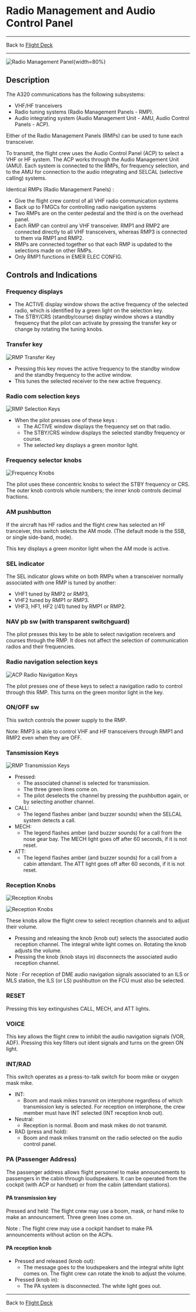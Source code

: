 # Radio Management and Audio Control Panel

---

Back to [Flight Deck](../flight-deck.md)

---

![Radio Management Panel](../../assets/a32nx-briefing/pedestal/RMP.png "Radio Management Panel"){width=80%}

## Description

The A320 communications has the following subsystems:
- VHF/HF tranceivers
- Radio tuning systems (Radio Management Panels - RMP).
- Audio integrating system (Audio Management Unit - AMU, Audio Control Panels - ACP).

Either of the Radio Management Panels (RMPs) can be used to tune
each transceiver.

To transmit, the flight crew uses the Audio Control Panel (ACP) to select a VHF or HF system. The ACP works through the Audio Management Unit (AMU). Each system is connected to the RMPs, for frequency selection, and to the AMU for connection to the audio integrating and SELCAL (selective calling) systems.

Identical RMPs (Radio Management Panels) :

- Give the flight crew control of all VHF radio communication systems
- Back up to FMGCs for controlling radio navigation systems
- Two RMPs are on the center pedestal and the third is on the overhead panel.
- Each RMP can control any VHF transceiver. RMP1 and RMP2 are connected directly to all VHF transceivers, whereas RMP3 is connected to them via RMP1 and RMP2.
- RMPs are connected together so that each RMP is updated to the selections made on other RMPs.
- Only RMP1 functions in EMER ELEC CONFIG.

## Controls and Indications

### Frequency displays

- The ACTIVE display window shows the active frequency of the selected radio, which is identified by a green light on the selection key.
- The STBY/CRS (standby/course) display window shows a standby frequency that the pilot can activate by pressing the transfer key or change by rotating the tuning knobs.

###  Transfer key

![RMP Transfer Key](../../assets/a32nx-briefing/pedestal/RMP-transfer-key.png "RMP Transfer Key")

- Pressing this key moves the active frequency to the standby window and the standby frequency to the active window.
- This tunes the selected receiver to the new active frequency.

### Radio com selection keys

![RMP Selection Keys](../../assets/a32nx-briefing/pedestal/RMP-selection-keys.png "RMP Selection Keys")

- When the pilot presses one of these keys :
    - The ACTIVE window displays the frequency set on that radio.
    - The STBY/CRS window displays the selected standby frequency or course.
    - The selected key displays a green monitor light.

### Frequency selector knobs

![Frequency Knobs](../../assets/a32nx-briefing/pedestal/RMP-frequency-knobs.png "Frequency Knobs")

The pilot uses these concentric knobs to select the STBY frequency or CRS. The outer knob controls whole numbers; the inner knob controls decimal fractions.

### AM pushbutton

If the aircraft has HF radios and the flight crew has selected an HF tranceiver, this switch selects the AM mode. (The default mode is the SSB, or single side-band, mode).

This key displays a green monitor light when the AM mode is active.

### SEL indicator

The SEL indicator glows white on both RMPs when a transceiver normally associated with one RMP is tuned by another:

- VHF1 tuned by RMP2 or RMP3,
- VHF2 tuned by RMP1 or RMP3.
- VHF3, HF1, HF2 (/41) tuned by RMP1 or RMP2.

### NAV pb sw (with transparent switchguard)

The pilot presses this key to be able to select navigation receivers and courses through the RMP. It does not affect the selection of communication radios and their frequencies.

### Radio navigation selection keys

![ACP Radio Navigation Keys](../../assets/a32nx-briefing/pedestal/ACP-radio-nav-keys.png "ACP Radio Navigation Keys")

The pilot presses one of these keys to select a navigation radio to control through this RMP. This turns on the green monitor light in the key.

### ON/OFF sw

This switch controls the power supply to the RMP.

Note: RMP3 is able to control VHF and HF transceivers through RMP1 and RMP2 even when they are OFF.

### Tansmission Keys

![RMP Transmission Keys](../../assets/a32nx-briefing/pedestal/RMP-transmission-keys.png)

- Pressed:
    - The associated channel is selected for transmission.
    - The three green lines come on.
    - The pilot deselects the channel by pressing the pushbutton again, or by selecting another channel.
- CALL:
    - The legend flashes amber (and buzzer sounds) when the SELCAL system detects a call.
- MECH:
    - The legend flashes amber (and buzzer sounds) for a call from the nose gear bay. The MECH light goes off after 60 seconds, if it is not reset.
- ATT:
    - The legend flashes amber (and buzzer sounds) for a call from a cabin attendant. The ATT light goes off after 60 seconds, if it is not reset.

### Reception Knobs

![Reception Knobs](../../assets/a32nx-briefing/pedestal/RMP-reception-knobs-1.png "Reception Knobs")

![Reception Knobs](../../assets/a32nx-briefing/pedestal/RMP-receiption-knobs-2.png "Reception Knobs")

These knobs allow the flight crew to select reception channels and to adjust their volume.

- Pressing and releasing the knob (knob out) selects the associated audio reception channel. The integral white light comes on. Rotating the knob adjusts the volume.
- Pressing the knob (knob stays in) disconnects the associated audio reception channel.

Note : For reception of DME audio navigation signals associated to an ILS or MLS station, the ILS (or LS) pushbutton on the FCU must also be selected.

### RESET

Pressing this key extinguishes CALL, MECH, and ATT lights.

### VOICE

This key allows the flight crew to inhibit the audio navigation signals (VOR, ADF). Pressing this key filters out ident signals and turns on the green ON light.

### INT/RAD

This switch operates as a press-to-talk switch for boom mike or oxygen mask mike.

- INT:
    - Boom and mask mikes transmit on interphone regardless of which transmission key is selected. For reception on interphone, the crew member must have INT selected (INT reception knob out).
- Neutral:
    - Reception is normal. Boom and mask mikes do not transmit.
- RAD (press and hold):
    - Boom and mask mikes transmit on the radio selected on the audio control panel.

### PA (Passenger Address)

The passenger address allows flight personnel to make announcements to passengers in the cabin through loudspeakers. It can be operated from the cockpit (with ACP or handset) or from the cabin (attendant stations).

#### PA transmission key

Pressed and held: The flight crew may use a boom, mask, or hand mike to make an announcement. Three green lines come on.

Note : The flight crew may use a cockpit handset to make PA announcements without action on the ACPs.

#### PA reception knob

- Pressed and released (knob out):
    - The message goes to the loudspeakers and the integral white light comes on. The flight crew can rotate the knob to adjust the volume.
- Pressed (knob in):
    - The PA system is disconnected. The white light goes out.

---

Back to [Flight Deck](../flight-deck.md)
